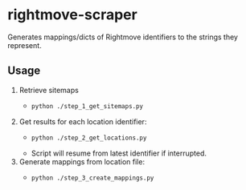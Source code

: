 # rightmove-scraper

Generates mappings/dicts of Rightmove identifiers to the strings they represent.

## Usage
1. Retrieve sitemaps
    - ```bash
      python ./step_1_get_sitemaps.py
      ```
2. Get results for each location identifier:
    - ```bash
      python ./step_2_get_locations.py
      ```
    - Script will resume from latest identifier if interrupted.
3. Generate mappings from location file:
    - ```bash
      python ./step_3_create_mappings.py
      ```
